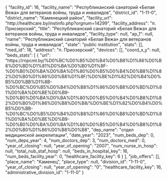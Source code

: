 {
    "facility_id": 16,
    "facility_name": "Республиканский санаторий «Белая Вежа» для ветеранов войны, труда и инвалидов",
    "district_id": "1-11-0",
    "district_name": "Каменецкий район",
    "facility_url": "http:\/\/healthcare.by\/instinfo.php?orgnum=14299",
    "facility_address": "п. Приозерский",
    "title": "Республиканский санаторий «Белая Вежа» для ветеранов войны, труда и инвалидов",
    "facility_type": null,
    "ap_1": null,
    "name": "Республиканский санаторий «Белая Вежа» для ветеранов войны, труда и инвалидов",
    "state": "public institution",
    "stats": [],
    "med_id": 18,
    "address": "п. Приозерский",
    "devices": [],
    "coord_x_y": null,
    "beds_stats": [
        {
            "url": "https:\/\/rnpcmt.by\/%D0%BC%D0%B5%D0%B4%D0%B8%D1%86%D0%B8%D0%BD%D1%81%D0%BA%D0%B0%D1%8F-%D0%B0%D0%BA%D0%BA%D1%80%D0%B5%D0%B4%D0%B8%D1%82%D0%B0%D1%86%D0%B8%D1%8F\/%D0%BE%D1%82%D0%B4%D0%B5%D0%BB%D1%8B-%D0%BC%D0%B5%D0%B4%D0%B8%D1%86%D0%B8%D0%BD%D1%81%D0%BA%D0%BE%D0%B9-%D0%B0%D0%BA%D0%BA%D1%80%D0%B5%D0%B4%D0%B8%D1%82%D0%B0%D1%86%D0%B8%D0%B8\/%D0%BE%D1%82%D0%B4%D0%B5%D0%BB-%D0%BC%D0%B5%D0%B4%D0%B8%D1%86%D0%B8%D0%BD%D1%81%D0%BA%D0%BE%D0%B9-%D0%B0%D0%BA%D0%BA%D1%80%D0%B5%D0%B4%D0%B8%D1%82%D0%B0%D1%86%D0%B8%D0%B8",
            "dep_name": "отдел медицинской аккрелитации",
            "date_year": "2023",
            "num_beds_dep": 0,
            "num_deps_year": 4,
            "num_doctors_dep": 3,
            "num_doctors_med": 0,
            "year_of_closing": null,
            "year_of_opening": "2007",
            "num_nurse_in_hosp": null,
            "total_nub_staf_hosp": null,
            "beds_in_hospital_key": 16,
            "num_beds_facility_year": 0,
            "healthcare_facility_key": 6
        }
    ],
    "job_offers": [],
    "place_name": "Каменец",
    "place_type": null,
    "division_id": "1-11-0",
    "year_of_closing": null,
    "year_of_opening": "0",
    "healthcare_facility_key": 16,
    "administrative_division_id": "1-11-0"
}